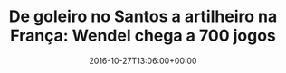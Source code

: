 ---
layout: post
title: "De goleiro no Santos a artilheiro na França: Wendel chega a 700 jogos"
date: 2016-10-27T13:06:00+00:00
external_link: "http://globoesporte.globo.com/sp/campinas-e-regiao/futebol/times/ponte-preta/noticia/2016/10/de-goleiro-no-santos-artilheiro-na-franca-wendel-chega-700-jogos.html"
categories: news globo.com
---